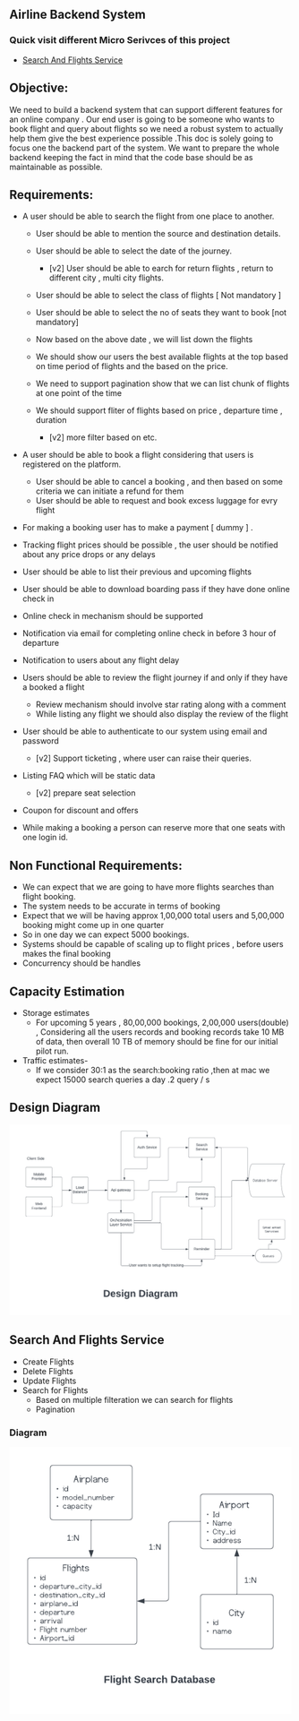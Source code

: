 ## Airline Backend System

### Quick visit different Micro Serivces of this project

- [Search And Flights Service ](https://github.com/navnit0707/FlightsAndSearchServices)

## Objective:

We need to build a backend system that can support different features for an online company . Our end user is going to be someone who wants to book flight and query about flights so we need a robust system to actually help them give the best experience possible .This doc is solely going to focus one the backend part of the system. We want to prepare the whole backend keeping the fact in mind that the code base should be as maintainable as possible.

## Requirements:

- A user should be able to search the flight from one place to another.

  - User should be able to mention the source and destination details.
  - User should be able to select the date of the journey.
    - [v2] User should be able to earch for return flights , return to different city , multi city flights.
  - User should be able to select the class of flights [ Not mandatory ]
  - User should be able to select the no of seats they want to book [not mandatory]
  - Now based on the above date , we will list down the flights
  - We should show our users the best available flights at the top based on time period of flights and the based on the price.
  - We need to support pagination show that we can list chunk of flights at one point of the time
  - We should support fliter of flights based on price , departure time , duration

    - [v2] more filter based on etc.

- A user should be able to book a flight considering that users is registered on the platform.
  - User should be able to cancel a booking , and then based on some criteria we can initiate a refund for them
  - User should be able to request and book excess luggage for evry flight
- For making a booking user has to make a payment [ dummy ] .
- Tracking flight prices should be possible , the user should be notified about any price drops or any delays
- User should be able to list their previous and upcoming flights
- User should be able to download boarding pass if they have done online check in
- Online check in mechanism should be supported
- Notification via email for completing online check in before 3 hour of departure
- Notification to users about any flight delay
- Users should be able to review the flight journey if and only if they have a booked a flight
  - Review mechanism should involve star rating along with a comment
  - While listing any flight we should also display the review of the flight
- User should be able to authenticate to our system using email and password
  - [v2] Support ticketing , where user can raise their queries.
- Listing FAQ which will be static data
  - [v2] prepare seat selection
- Coupon for discount and offers

* While making a booking a person can reserve more that one seats with one login id.

## Non Functional Requirements:

- We can expect that we are going to have more flights searches than flight booking.
- The system needs to be accurate in terms of booking
- Expect that we will be having approx 1,00,000 total users and 5,00,000 booking might come up in one quarter
- So in one day we can expect 5000 bookings.
- Systems should be capable of scaling up to flight prices , before users makes the final booking
- Concurrency should be handles

## Capacity Estimation

- Storage estimates
  - For upcoming 5 years , 80,00,000 bookings, 2,00,000 users(double) , Considering all the users records and booking records take 10 MB of data, then overall 10 TB of memory should be fine for our initial pilot run.
- Traffic estimates-
  - If we consider 30:1 as the search:booking ratio ,then at mac we expect 15000 search queries a day .2 query / s

## Design Diagram

![DesignDiagram](./static/assests/DesignDiagram.png)

## Search And Flights Service

- Create Flights
- Delete Flights
- Update Flights
- Search for Flights
  - Based on multiple filteration we can search for flights
  - Pagination

### Diagram

![FlightSearchDatabseDiagram](./static/assests/FlightSearchDatabseDiagram.png)

